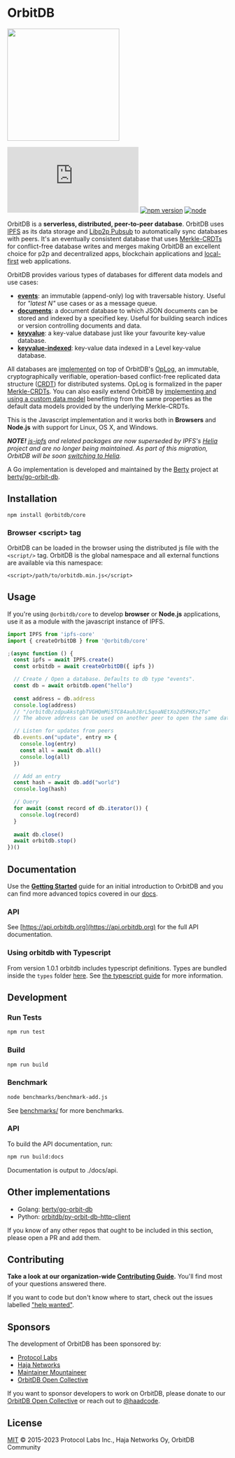 # OrbitDB

<p align="left">
  <img src="images/orbit_db_logo_color.png" width="256" />
</p>

[![Matrix](https://img.shields.io/matrix/orbit-db:matrix.org?label=chat%20on%20matrix)](https://app.element.io/#/room/#orbit-db:matrix.org) [![npm version](https://badge.fury.io/js/orbit-db.svg)](https://www.npmjs.com/package/@orbitdb/core) [![node](https://img.shields.io/node/v/orbit-db.svg)](https://www.npmjs.com/package/@orbitdb/core)

OrbitDB is a **serverless, distributed, peer-to-peer database**. OrbitDB uses [IPFS](https://ipfs.tech) as its data storage and [Libp2p Pubsub](https://docs.libp2p.io/concepts/pubsub/overview/) to automatically sync databases with peers. It's an eventually consistent database that uses [Merkle-CRDTs](https://arxiv.org/abs/2004.00107) for conflict-free database writes and merges making OrbitDB an excellent choice for p2p and decentralized apps, blockchain applications and [local-first](https://www.inkandswitch.com/local-first/) web applications.

OrbitDB provides various types of databases for different data models and use cases:

- **[events](https://github.com/orbitdb/orbitdb/blob/master/API.md#orbitdblognameaddress)**: an immutable (append-only) log with traversable history. Useful for *"latest N"* use cases or as a message queue.
- **[documents](https://github.com/orbitdb/orbitdb/blob/master/API.md#orbitdbdocsnameaddress-options)**: a document database to which JSON documents can be stored and indexed by a specified key. Useful for building search indices or version controlling documents and data.
- **[keyvalue](https://github.com/orbitdb/orbitdb/blob/master/API.md#orbitdbkeyvaluenameaddress)**: a key-value database just like your favourite key-value database.
- **[keyvalue-indexed](https://github.com/orbitdb/orbitdb/blob/master/API.md#orbitdbkeyvaluenameaddress)**: key-value data indexed in a Level key-value database.

All databases are [implemented](https://github.com/orbitdb/orbitdb/tree/main/src/databases/) on top of OrbitDB's [OpLog](https://github.com/orbitdb/orbitdb/tree/main/src/oplog/), an immutable, cryptographically verifiable, operation-based conflict-free replicated data structure ([CRDT](https://en.wikipedia.org/wiki/Conflict-free_replicated_data_type)) for distributed systems. OpLog is formalized in the paper [Merkle-CRDTs](https://arxiv.org/abs/2004.00107). You can also easily extend OrbitDB by [implementing and using a custom data model](https://github.com/orbitdb/orbitdb/blob/main/docs/DATABASES.md#building-a-custom-database) benefitting from the same properties as the default data models provided by the underlying Merkle-CRDTs.

This is the Javascript implementation and it works both in **Browsers** and **Node.js** with support for Linux, OS X, and Windows.

***NOTE!*** *[js-ipfs](https://github.com/ipfs/js-ipfs) and related packages are now superseded by IPFS's [Helia](https://github.com/ipfs/helia) project and are no longer being maintained. As part of this migration, OrbitDB will be soon [switching to Helia](https://github.com/ipfs/helia).*

A Go implementation is developed and maintained by the [Berty](https://github.com/berty) project at [berty/go-orbit-db](https://github.com/berty/go-orbit-db).

## Installation

```
npm install @orbitdb/core
```

### Browser \<script> tag

OrbitDB can be loaded in the browser using the distributed js file with the `<script/>` tag. OrbitDB is the global namespace and all external functions are available via this namespace:

`<script>/path/to/orbitdb.min.js</script>`

## Usage

If you're using `@orbitdb/core` to develop **browser** or **Node.js** applications, use it as a module with the javascript instance of IPFS.

```javascript
import IPFS from 'ipfs-core'
import { createOrbitDB } from '@orbitdb/core'

;(async function () {
  const ipfs = await IPFS.create()
  const orbitdb = await createOrbitDB({ ipfs })

  // Create / Open a database. Defaults to db type "events".
  const db = await orbitdb.open("hello")
  
  const address = db.address
  console.log(address)
  // "/orbitdb/zdpuAkstgbTVGHQmMi5TC84auhJ8rL5qoaNEtXo2d5PHXs2To"
  // The above address can be used on another peer to open the same database

  // Listen for updates from peers
  db.events.on("update", entry => {
    console.log(entry)
    const all = await db.all()
    console.log(all)
  })

  // Add an entry
  const hash = await db.add("world")
  console.log(hash)

  // Query
  for await (const record of db.iterator()) {
    console.log(record)
  }
  
  await db.close()
  await orbitdb.stop()
})()
```

## Documentation

Use the **[Getting Started](https://github.com/orbitdb/orbitdb/blob/main/docs/GETTING_STARTED.md)** guide for an initial introduction to OrbitDB and you can find more advanced topics covered in our [docs](https://github.com/orbitdb/orbitdb/blob/main/docs).

### API

See [https://api.orbitdb.org](https://api.orbitdb.org) for the full API documentation.

### Using orbitdb with Typescript

From version 1.0.1 orbitdb includes typescript definitions. Types are bundled inside the `types` folder [here](https://github.com/orbitdb/orbitdb/tree/main/types).
See [the typescript guide](./docs/TYPESCRIPT.md) for more information.

## Development

### Run Tests

```sh
npm run test
```

### Build

```sh
npm run build
```

### Benchmark

```sh
node benchmarks/benchmark-add.js
```

See [benchmarks/](https://github.com/orbitdb/orbitdb/tree/master/benchmarks) for more benchmarks.

### API

To build the API documentation, run:

```sh
npm run build:docs
```

Documentation is output to ./docs/api.

## Other implementations

- Golang: [berty/go-orbit-db](https://github.com/berty/go-orbit-db)
- Python: [orbitdb/py-orbit-db-http-client](https://github.com/orbitdb/py-orbit-db-http-client)

If you know of any other repos that ought to be included in this section, please open a PR and add them.

## Contributing

**Take a look at our organization-wide [Contributing Guide](https://github.com/orbitdb/welcome/blob/master/contributing.md).** You'll find most of your questions answered there.

If you want to code but don't know where to start, check out the issues labelled ["help wanted"](https://github.com/orbitdb/orbitdb/issues?q=is%3Aopen+is%3Aissue+label%3A%22help+wanted%22+sort%3Areactions-%2B1-desc).

## Sponsors

The development of OrbitDB has been sponsored by:

- [Protocol Labs](https://protocol.ai/)
- [Haja Networks](https://haja.io)
- [Maintainer Mountaineer](https://maintainer.io)
- [OrbitDB Open Collective](https://opencollective.com/orbitdb)

If you want to sponsor developers to work on OrbitDB, please donate to our [OrbitDB Open Collective](https://opencollective.com/orbitdb) or reach out to [@haadcode](https://github.com/haadcode).

## License

[MIT](LICENSE) © 2015-2023 Protocol Labs Inc., Haja Networks Oy, OrbitDB Community
